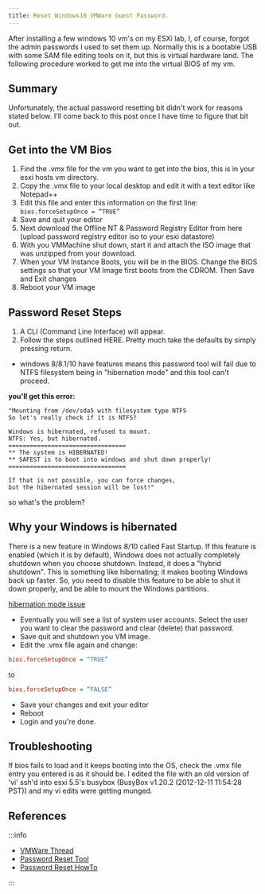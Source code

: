 ```yaml
---
title: Reset Windows10 VMWare Guest Password.
---
```


After installing a few windows 10 vm's on my ESXi lab, I, of course, forgot the admin passwords I used to set them up. Normally this is a bootable USB with some SAM file editing tools on it, but this is virtual hardware land. The following procedure worked to get me into the virtual BIOS of my vm.

## Summary

Unfortunately, the actual password resetting bit didn't work for reasons stated below. I'll come back to this post once I have time to figure that bit out.

## Get into the VM Bios

1. Find the .vmx file for the vm you want to get into the bios, this is in your esxi hosts vm  directory.
2. Copy the .vmx file to your local desktop and edit it with a text editor like Notepad++
3. Edit this file and enter this information on the first line: `bios.forceSetupOnce = “TRUE”`
4. Save and quit your editor
5. Next download the Offline NT & Password Registry Editor from here (upload password registry editor iso to your esxi datastore)
6. With you VMMachine shut down, start it and attach the ISO image that was unzipped from your download.
7. When your VM Instance Boots, you will be in the BIOS. Change the BIOS settings so that your VM Image first boots from the CDROM. Then Save and Exit changes
8. Reboot your VM image

## Password Reset Steps

1. A CLI (Command Line Interface) will appear.
2. Follow the steps outlined HERE. Pretty much take the defaults by simply pressing return.

* windows 8/8.1/10 have features means this password tool will fail due to NTFS filesystem being in "hibernation mode" and this tool can't proceed.

**you'll get this error:**

```log
"Mounting from /dev/sda5 with filesystem type NTFS
So let's really check if it is NTFS?

Windows is hibernated, refused to mount.
NTFS: Yes, but hibernated.
=================================
** The system is HIBERNATED!
** SAFEST is to boot into windows and shut down properly!
=================================

If that is not possible, you can force changes,
but the hibernated session will be lost!"
```

so what's the problem?

## Why your Windows is hibernated

There is a new feature in Windows 8/10 called Fast Startup. If this feature is enabled (which it is by default), Windows does not actually completely shutdown when you choose shutdown. Instead, it does a "hybrid shutdown". This is something like hibernating; it makes booting Windows back up faster. So, you need to disable this feature to be able to shut it down properly, and be able to mount the Windows partitions.

[hibernation mode issue](https://www.top-password.com/knowledge/chntpw-refused-to-mount-hibernated-windows.html)

* Eventually you will see a list of system user accounts. Select the user you want to clear the password and clear (delete) that password.
* Save quit and shutdown you VM image.
* Edit the .vmx file again and change:

```ini
bios.forceSetupOnce = “TRUE”
```

to

```ini
bios.forceSetupOnce = “FALSE”
```

* Save your changes and exit your editor
* Reboot
* Login and you're done.

## Troubleshooting

If bios fails to load and it keeps booting into the OS, check the .vmx file entry you entered is as it should be. I edited the file with an old version of 'vi' ssh'd into esxi 5.5's busybox (BusyBox v1.20.2 (2012-12-11 11:54:28 PST)) and my vi edits were getting munged.

## References

:::info

* [VMWare Thread](https://communities.vmware.com/thread/202039)
* [Password Reset Tool](http://www.pogostick.net/~pnh/ntpasswd/)
* [Password Reset HowTo](http://www.pogostick.net/~pnh/ntpasswd/walkthrough.html)

:::
